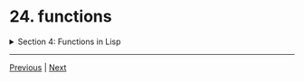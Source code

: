 # 24. functions

<details>
  <summary> Section 4: Functions in Lisp </summary>

  -   using `clisp`
  ```
  clisp prog.lisp  
  ```

  - [Codebase: 24. functions](../../codebase/The-Lisp-Programming-Language_Learn-Lisp-basics-in-one-day/S4_Functions-in-Lisp/24_functions.lisp)

</details>


---

[Previous](./23_loop-for.md) | [Next](./25_optional.md)